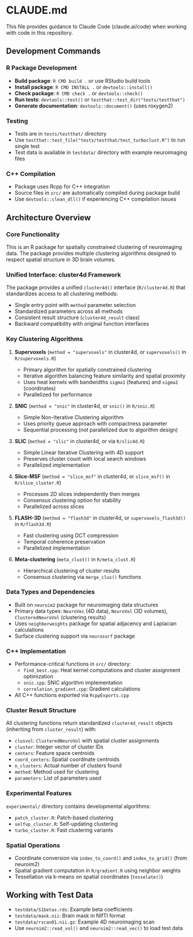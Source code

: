 # CLAUDE.md

This file provides guidance to Claude Code (claude.ai/code) when working with code in this repository.

## Development Commands

### R Package Development
- **Build package**: `R CMD build .` or use RStudio build tools
- **Install package**: `R CMD INSTALL .` or `devtools::install()`
- **Check package**: `R CMD check .` or `devtools::check()`
- **Run tests**: `devtools::test()` or `testthat::test_dir("tests/testthat")`
- **Generate documentation**: `devtools::document()` (uses roxygen2)

### Testing
- Tests are in `tests/testthat/` directory
- Use `testthat::test_file("tests/testthat/test_turboclust.R")` to run single test
- Test data is available in `testdata/` directory with example neuroimaging files

### C++ Compilation
- Package uses Rcpp for C++ integration
- Source files in `src/` are automatically compiled during package build
- Use `devtools::clean_dll()` if experiencing C++ compilation issues

## Architecture Overview

### Core Functionality
This is an R package for spatially constrained clustering of neuroimaging data. The package provides multiple clustering algorithms designed to respect spatial structure in 3D brain volumes.

### Unified Interface: cluster4d Framework
The package provides a unified `cluster4d()` interface (`R/cluster4d.R`) that standardizes access to all clustering methods:
- Single entry point with `method` parameter selection
- Standardized parameters across all methods
- Consistent result structure (`cluster4d_result` class)
- Backward compatibility with original function interfaces

### Key Clustering Algorithms

1. **Supervoxels** (`method = "supervoxels"` in cluster4d, or `supervoxels()` in `R/supervoxels.R`)
   - Primary algorithm for spatially constrained clustering
   - Iterative algorithm balancing feature similarity and spatial proximity
   - Uses heat kernels with bandwidths `sigma1` (features) and `sigma2` (coordinates)
   - Parallelized for performance

2. **SNIC** (`method = "snic"` in cluster4d, or `snic()` in `R/snic.R`) 
   - Simple Non-Iterative Clustering algorithm
   - Uses priority queue approach with compactness parameter
   - Sequential processing (not parallelized due to algorithm design)

3. **SLIC** (`method = "slic"` in cluster4d, or via `R/slic4d.R`)
   - Simple Linear Iterative Clustering with 4D support
   - Preserves cluster count with local search windows
   - Parallelized implementation

4. **Slice-MSF** (`method = "slice_msf"` in cluster4d, or `slice_msf()` in `R/slice_cluster.R`)
   - Processes 2D slices independently then merges
   - Consensus clustering option for stability
   - Parallelized across slices

5. **FLASH-3D** (`method = "flash3d"` in cluster4d, or `supervoxels_flash3d()` in `R/flash3d.R`)
   - Fast clustering using DCT compression
   - Temporal coherence preservation
   - Parallelized implementation

6. **Meta-clustering** (`meta_clust()` in `R/meta_clust.R`)
   - Hierarchical clustering of cluster results
   - Consensus clustering via `merge_clus()` functions

### Data Types and Dependencies
- Built on `neuroim2` package for neuroimaging data structures
- Primary data types: `NeuroVec` (4D data), `NeuroVol` (3D volumes), `ClusteredNeuroVol` (clustering results)
- Uses `neighborweights` package for spatial adjacency and Laplacian calculations
- Surface clustering support via `neurosurf` package

### C++ Implementation
- Performance-critical functions in `src/` directory:
  - `find_best.cpp`: Heat kernel computations and cluster assignment optimization
  - `snic.cpp`: SNIC algorithm implementation  
  - `correlation_gradient.cpp`: Gradient calculations
- All C++ functions exported via `RcppExports.cpp`

### Cluster Result Structure
All clustering functions return standardized `cluster4d_result` objects (inheriting from `cluster_result`) with:
- `clusvol`: `ClusteredNeuroVol` with spatial cluster assignments
- `cluster`: Integer vector of cluster IDs
- `centers`: Feature space centroids
- `coord_centers`: Spatial coordinate centroids
- `n_clusters`: Actual number of clusters found
- `method`: Method used for clustering
- `parameters`: List of parameters used

### Experimental Features
`experimental/` directory contains developmental algorithms:
- `patch_cluster.R`: Patch-based clustering
- `selfup_cluster.R`: Self-updating clustering
- `turbo_cluster.R`: Fast clustering variants

### Spatial Operations
- Coordinate conversion via `index_to_coord()` and `index_to_grid()` (from neuroim2)
- Spatial gradient computation in `R/gradient.R` using neighbor weights
- Tessellation via k-means on spatial coordinates (`tesselate()`)

## Working with Test Data
- `testdata/S1betas.rds`: Example beta coefficients
- `testdata/mask.nii`: Brain mask in NIfTI format  
- `testdata/rscan01.nii.gz`: Example 4D neuroimaging scan
- Use `neuroim2::read_vol()` and `neuroim2::read_vec()` to load test data